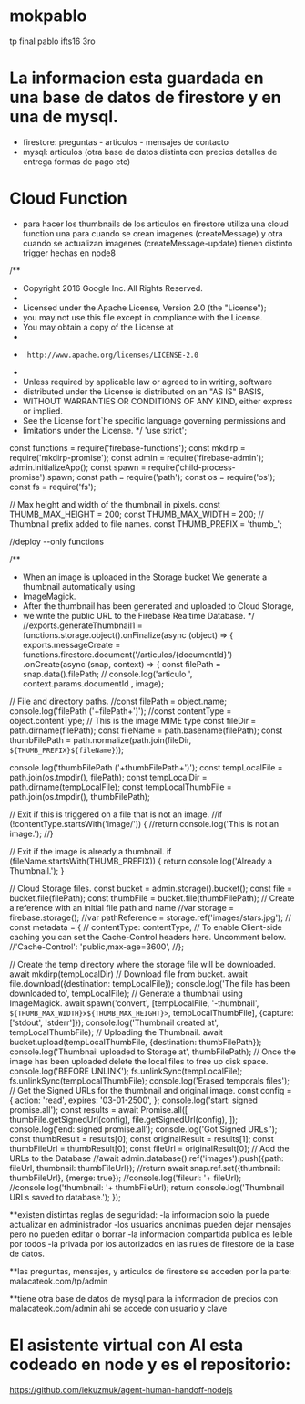 # mokpablo
tp final pablo ifts16 3ro

# La informacion esta guardada en una base de datos de firestore y en una de mysql.
* firestore: preguntas - articulos - mensajes de contacto
* mysql: articulos (otra base de datos distinta con precios detalles de entrega formas de pago etc)

# Cloud Function
- para hacer los thumbnails de los articulos en firestore utiliza una cloud function
una para cuando se crean imagenes (createMessage)
y 
otra cuando se actualizan imagenes (createMessage-update)
tienen distinto trigger
hechas en node8

/**
 * Copyright 2016 Google Inc. All Rights Reserved.
 *
 * Licensed under the Apache License, Version 2.0 (the "License");
 * you may not use this file except in compliance with the License.
 * You may obtain a copy of the License at
 *
 *      http://www.apache.org/licenses/LICENSE-2.0
 *
 * Unless required by applicable law or agreed to in writing, software
 * distributed under the License is distributed on an "AS IS" BASIS,
 * WITHOUT WARRANTIES OR CONDITIONS OF ANY KIND, either express or implied.
 * See the License for t`he specific language governing permissions and
 * limitations under the License.
 */
'use strict';

const functions = require('firebase-functions');
const mkdirp = require('mkdirp-promise');
const admin = require('firebase-admin');
admin.initializeApp();
const spawn = require('child-process-promise').spawn;
const path = require('path');
const os = require('os');
const fs = require('fs');

// Max height and width of the thumbnail in pixels.
const THUMB_MAX_HEIGHT = 200;
const THUMB_MAX_WIDTH = 200;
// Thumbnail prefix added to file names.
const THUMB_PREFIX = 'thumb_';


//deploy --only functions

/**
 * When an image is uploaded in the Storage bucket We generate a thumbnail automatically using
 * ImageMagick.
 * After the thumbnail has been generated and uploaded to Cloud Storage,
 * we write the public URL to the Firebase Realtime Database.
 */
//exports.generateThumbnail1 = functions.storage.object().onFinalize(async (object) => {
exports.messageCreate = functions.firestore.document('/articulos/{documentId}')
  .onCreate(async (snap, context) => {
    const filePath = snap.data().filePath;
   // console.log('articulo ', context.params.documentId , image);
  
  // File and directory paths.
  //const filePath = object.name;
  console.log('filePath ('+filePath+')');
  //const contentType = object.contentType; // This is the image MIME type
  const fileDir = path.dirname(filePath);
  const fileName = path.basename(filePath);
  const thumbFilePath = path.normalize(path.join(fileDir, `${THUMB_PREFIX}${fileName}`));

  console.log('thumbFilePath ('+thumbFilePath+')');
  const tempLocalFile = path.join(os.tmpdir(), filePath);
  const tempLocalDir = path.dirname(tempLocalFile);
  const tempLocalThumbFile = path.join(os.tmpdir(), thumbFilePath);

  // Exit if this is triggered on a file that is not an image.
  //if (!contentType.startsWith('image/')) {
    //return console.log('This is not an image.');
  //}

  // Exit if the image is already a thumbnail.
  if (fileName.startsWith(THUMB_PREFIX)) {
    return console.log('Already a Thumbnail.');
  }

  // Cloud Storage files.
  const bucket = admin.storage().bucket();
  const file = bucket.file(filePath);
  const thumbFile = bucket.file(thumbFilePath);
  // Create a reference with an initial file path and name
//var storage = firebase.storage();
//var pathReference = storage.ref('images/stars.jpg');
 // const metadata = {
  //  contentType: contentType,
    // To enable Client-side caching you can set the Cache-Control headers here. Uncomment below.
     //'Cache-Control': 'public,max-age=3600',
  //};
  
  // Create the temp directory where the storage file will be downloaded.
  await mkdirp(tempLocalDir)
  // Download file from bucket.
  await file.download({destination: tempLocalFile});
  console.log('The file has been downloaded to', tempLocalFile);
  // Generate a thumbnail using ImageMagick.
  await spawn('convert', [tempLocalFile, '-thumbnail', `${THUMB_MAX_WIDTH}x${THUMB_MAX_HEIGHT}>`, tempLocalThumbFile], {capture: ['stdout', 'stderr']});
  console.log('Thumbnail created at', tempLocalThumbFile);
  // Uploading the Thumbnail.
  await bucket.upload(tempLocalThumbFile, {destination: thumbFilePath});
  console.log('Thumbnail uploaded to Storage at', thumbFilePath);
  // Once the image has been uploaded delete the local files to free up disk space.
   console.log('BEFORE UNLINK');
  fs.unlinkSync(tempLocalFile);
  fs.unlinkSync(tempLocalThumbFile);
  console.log('Erased temporals files');
  // Get the Signed URLs for the thumbnail and original image.
  const config = {
    action: 'read',
    expires: '03-01-2500',
  };
  console.log('start: signed promise.all');
  const results = await Promise.all([
    thumbFile.getSignedUrl(config),
    file.getSignedUrl(config),
  ]);
  console.log('end: signed promise.all');
  console.log('Got Signed URLs.');
  const thumbResult = results[0];
  const originalResult = results[1];
  const thumbFileUrl = thumbResult[0];
  const fileUrl = originalResult[0];
  // Add the URLs to the Database
  //await admin.database().ref('images').push({path: fileUrl, thumbnail: thumbFileUrl});
  //return 
  await snap.ref.set({thumbnail: thumbFileUrl}, {merge: true});
  //console.log('fileurl: '+ fileUrl);
  //console.log('thumbnail: '+ thumbFileUrl);
  return console.log('Thumbnail URLs saved to database.');
});

**existen distintas reglas de seguridad:
-la informacion solo la puede actualizar en administrador
-los usuarios anonimas pueden dejar mensajes pero no pueden editar o borrar
-la informacion compartida publica es leible por todos
-la privada por los autorizados en las rules de firestore de la base de datos.

**las preguntas, mensajes, y articulos de firestore se acceden por la parte:
malacateok.com/tp/admin

**tiene otra base de datos de mysql
para la informacion de precios con 
malacateok.com/admin
ahi se accede con usuario y clave

# El asistente virtual con AI esta codeado en node y es el repositorio:
https://github.com/iekuzmuk/agent-human-handoff-nodejs

